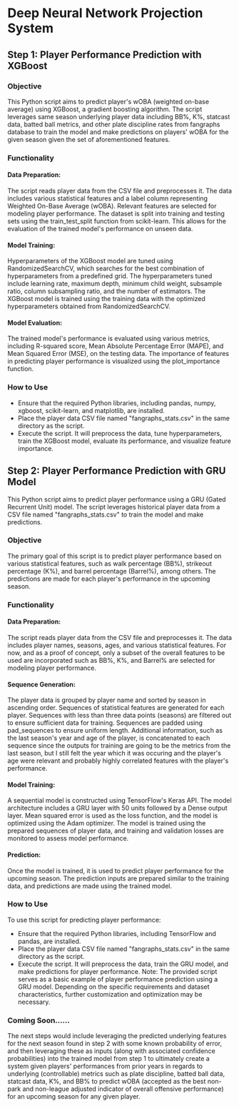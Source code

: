 # Deep Neural Network Projection System
## Step 1: Player Performance Prediction with XGBoost
### Objective
This Python script aims to predict player's wOBA (weighted on-base average) using XGBoost, a gradient boosting algorithm. The script leverages same season underlying player data including BB%, K%, statcast data, batted ball metrics, and other plate discipline rates from fangraphs database to train the model and make predictions on players' wOBA for the given season given the set of aforementioned features.

### Functionality
#### Data Preparation:
The script reads player data from the CSV file and preprocesses it. The data includes various statistical features and a label column representing Weighted On-Base Average (wOBA).
Relevant features are selected for modeling player performance.  The dataset is split into training and testing sets using the train_test_split function from scikit-learn. This allows for the evaluation of the trained model's performance on unseen data.

#### Model Training:
Hyperparameters of the XGBoost model are tuned using RandomizedSearchCV, which searches for the best combination of hyperparameters from a predefined grid.  The hyperparameters tuned include learning rate, maximum depth, minimum child weight, subsample ratio, column subsampling ratio, and the number of estimators.  The XGBoost model is trained using the training data with the optimized hyperparameters obtained from RandomizedSearchCV.

#### Model Evaluation:
The trained model's performance is evaluated using various metrics, including R-squared score, Mean Absolute Percentage Error (MAPE), and Mean Squared Error (MSE), on the testing data.  The importance of features in predicting player performance is visualized using the plot_importance function.

### How to Use
- Ensure that the required Python libraries, including pandas, numpy, xgboost, scikit-learn, and matplotlib, are installed.
- Place the player data CSV file named "fangraphs_stats.csv" in the same directory as the script.
- Execute the script. It will preprocess the data, tune hyperparameters, train the XGBoost model, evaluate its performance, and visualize feature importance.

## Step 2: Player Performance Prediction with GRU Model
This Python script aims to predict player performance using a GRU (Gated Recurrent Unit) model. The script leverages historical player data from a CSV file named "fangraphs_stats.csv" to train the model and make predictions.
### Objective
The primary goal of this script is to predict player performance based on various statistical features, such as walk percentage (BB%), strikeout percentage (K%), and barrel percentage (Barrel%), among others. The predictions are made for each player's performance in the upcoming season.

### Functionality
#### Data Preparation:
The script reads player data from the CSV file and preprocesses it. The data includes player names, seasons, ages, and various statistical features. For now, and as a proof of concept, only a subset of the overall features to be used are incorporated such as BB%, K%, and Barrel% are selected for modeling player performance.

#### Sequence Generation:
The player data is grouped by player name and sorted by season in ascending order. Sequences of statistical features are generated for each player.  Sequences with less than three data points (seasons) are filtered out to ensure sufficient data for training.  Sequences are padded using pad_sequences to ensure uniform length.  Additional information, such as the last season's year and age of the player, is concatenated to each sequence since the outputs for training are going to be the metrics from the last season, but I still felt the year which it was occuring and the player's age were relevant and probably highly correlated features with the player's performance.

#### Model Training:
A sequential model is constructed using TensorFlow's Keras API.  The model architecture includes a GRU layer with 50 units followed by a Dense output layer.  Mean squared error is used as the loss function, and the model is optimized using the Adam optimizer.  The model is trained using the prepared sequences of player data, and training and validation losses are monitored to assess model performance.

#### Prediction:
Once the model is trained, it is used to predict player performance for the upcoming season.
The prediction inputs are prepared similar to the training data, and predictions are made using the trained model.

### How to Use
To use this script for predicting player performance:
- Ensure that the required Python libraries, including TensorFlow and pandas, are installed.
- Place the player data CSV file named "fangraphs_stats.csv" in the same directory as the script.
- Execute the script. It will preprocess the data, train the GRU model, and make predictions for player performance.
Note:
The provided script serves as a basic example of player performance prediction using a GRU model. Depending on the specific requirements and dataset characteristics, further customization and optimization may be necessary.

### Coming Soon......
The next steps would include leveraging the predicted underlying features for the next season found in step 2 with some known probability of error, and then leveraging these as inputs (along with associated confidence probabilities) into the trained model from step 1 to ultimately create a system given players' performances from prior years in regards to underlying (controllable) metrics such as plate discipline, batted ball data, statcast data, K%, and BB% to predict wOBA (accepted as the best non-park and non-league adjusted indicator of overall offensive performance) for an upcoming season for any given player.  

